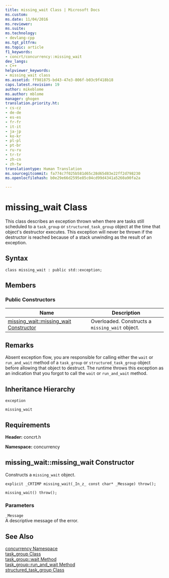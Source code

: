 ```yaml
---
title: missing_wait Class | Microsoft Docs
ms.custom: 
ms.date: 11/04/2016
ms.reviewer: 
ms.suite: 
ms.technology:
- devlang-cpp
ms.tgt_pltfrm: 
ms.topic: article
f1_keywords:
- concrt/concurrency::missing_wait
dev_langs:
- C++
helpviewer_keywords:
- missing_wait class
ms.assetid: ff981875-bd43-47e3-806f-b03c9f418b18
caps.latest.revision: 19
author: mikeblome
ms.author: mblome
manager: ghogen
translation.priority.ht:
- cs-cz
- de-de
- es-es
- fr-fr
- it-it
- ja-jp
- ko-kr
- pl-pl
- pt-br
- ru-ru
- tr-tr
- zh-cn
- zh-tw
translationtype: Human Translation
ms.sourcegitcommit: fa774c7f025b581d65c28d65d83e22ff2d798230
ms.openlocfilehash: b0e29e66d2595e85c04cd99d4341a5260a90fa2a

---
```

# missing_wait Class
This class describes an exception thrown when there are tasks still scheduled to a `task_group` or `structured_task_group` object at the time that object's destructor executes. This exception will never be thrown if the destructor is reached because of a stack unwinding as the result of an exception.  
  
## Syntax  
  
```
class missing_wait : public std::exception;
```  
  
## Members  
  
### Public Constructors  
  
|Name|Description|  
|----------|-----------------|  
|[missing_wait::missing_wait Constructor](#ctor)|Overloaded. Constructs a `missing_wait` object.|  
  
## Remarks  
 Absent exception flow, you are responsible for calling either the `wait` or `run_and_wait` method of a `task_group` or `structured_task_group` object before allowing that object to destruct. The runtime throws this exception as an indication that you forgot to call the `wait` or `run_and_wait` method.  
  
## Inheritance Hierarchy  
 `exception`  
  
 `missing_wait`  
  
## Requirements  
 **Header:** concrt.h  
  
 **Namespace:** concurrency  
  
##  <a name="ctor"></a>  missing_wait::missing_wait Constructor  
 Constructs a `missing_wait` object.  
  
```
explicit _CRTIMP missing_wait(_In_z_ const char* _Message) throw();

missing_wait() throw();
```  
  
### Parameters  
 `_Message`  
 A descriptive message of the error.  
  
## See Also  
 [concurrency Namespace](concurrency-namespace.md)   
 [task_group Class](task-group-class.md)   
 [task_group::wait Method](task-group-class.md)   
 [task_group::run_and_wait Method](task-group-class.md)   
 [structured_task_group Class](structured-task-group-class.md)



<!--HONumber=Jan17_HO2-->



